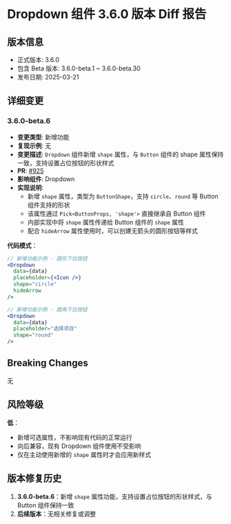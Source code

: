 # Dropdown 组件 3.6.0 版本 Diff 报告

## 版本信息
- 正式版本: 3.6.0
- 包含 Beta 版本: 3.6.0-beta.1 ~ 3.6.0-beta.30
- 发布日期: 2025-03-21

## 详细变更

### 3.6.0-beta.6
- **变更类型**: 新增功能
- **复现示例**: 无
- **变更描述**: `Dropdown` 组件新增 `shape` 属性，与 `Button` 组件的 shape 属性保持一致，支持设置占位按钮的形状样式
- **PR**: [#925](https://github.com/sheinsight/shineout-next/pull/925)
- **影响组件**: Dropdown
- **实现说明**: 
  - 新增 `shape` 属性，类型为 `ButtonShape`，支持 `circle`、`round` 等 Button 组件支持的形状
  - 该属性通过 `Pick<ButtonProps, 'shape'>` 直接继承自 Button 组件
  - 内部实现中将 `shape` 属性传递给 Button 组件的 `shape` 属性
  - 配合 `hideArrow` 属性使用时，可以创建无箭头的圆形按钮等样式

**代码模式**：
```jsx
// 新增功能示例 - 圆形下拉按钮
<Dropdown 
  data={data} 
  placeholder={<Icon />} 
  shape="circle" 
  hideArrow 
/>

// 新增功能示例 - 圆角下拉按钮
<Dropdown 
  data={data} 
  placeholder="选择项目" 
  shape="round" 
/>
```

## Breaking Changes

无

## 风险等级

**低**：
- 新增可选属性，不影响现有代码的正常运行
- 向后兼容，现有 Dropdown 组件使用不受影响
- 仅在主动使用新增的 `shape` 属性时才会应用新样式

## 版本修复历史

1. **3.6.0-beta.6**：新增 `shape` 属性功能，支持设置占位按钮的形状样式，与 Button 组件保持一致
2. **后续版本**：无相关修复或调整